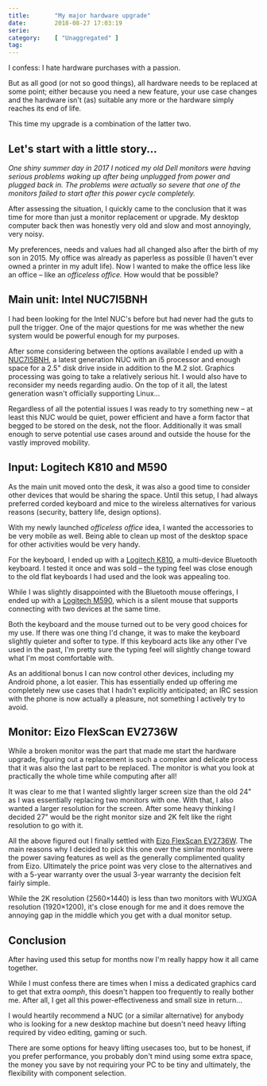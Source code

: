 ```yaml
---
title:       "My major hardware upgrade"
date:        2018-08-27 17:03:19
serie:       
category:    [ "Unaggregated" ]
tag:         
---
```


I confess: I hate hardware purchases with a passion.

But as all good (or not so good things), all hardware needs to be replaced at some point; either because you need a new feature, your use case changes and the hardware isn't (as) suitable any more or the hardware simply reaches its end of life.

This time my upgrade is a combination of the latter two.

Let's start with a little story...
----------------------------------

*One shiny summer day in 2017 I noticed my old Dell monitors were having serious problems waking up after being unplugged from power and plugged back in. The problems were actually so severe that one of the monitors failed to start after this power cycle completely.*

After assessing the situation, I quickly came to the conclusion that it was time for more than just a monitor replacement or upgrade. My desktop computer back then was honestly very old and slow and most annoyingly, very noisy.

My preferences, needs and values had all changed also after the birth of my son in 2015. My office was already as paperless as possible (I haven't ever owned a printer in my adult life). Now I wanted to make the office less like an office – like an *officeless office.* How would that be possible?

Main unit: Intel NUC7I5BNH
--------------------------

I had been looking for the Intel NUC's before but had never had the guts to pull the trigger. One of the major questions for me was whether the new system would be powerful enough for my purposes.

After some considering between the options available I ended up with a [NUC7I5BNH](https://www.intel.com/content/www/us/en/products/boards-kits/nuc/kits/nuc7i5bnh.html), a latest generation NUC with an i5 processor and enough space for a 2.5" disk drive inside in addition to the M.2 slot. Graphics processing was going to take a relatively serious hit. I would also have to reconsider my needs regarding audio. On the top of it all, the latest generation wasn't officially supporting Linux...

Regardless of all the potential issues I was ready to try something new – at least this NUC would be quiet, power efficient and have a form factor that begged to be stored on the desk, not the floor. Additionally it was small enough to serve potential use cases around and outside the house for the vastly improved mobility.

Input: Logitech K810 and M590
-----------------------------

As the main unit moved onto the desk, it was also a good time to consider other devices that would be sharing the space. Until this setup, I had always preferred corded keyboard and mice to the wireless alternatives for various reasons (security, battery life, design options).

With my newly launched *officeless office* idea, I wanted the accessories to be very mobile as well. Being able to clean up most of the desktop space for other activities would be very handy.

For the keyboard, I ended up with a [Logitech K810](https://www.logitech.com/en-us/product/bluetooth-illuminated-keyboard-k810), a multi-device Bluetooth keyboard. I tested it once and was sold – the typing feel was close enough to the old flat keyboards I had used and the look was appealing too.

While I was slightly disappointed with the Bluetooth mouse offerings, I ended up with a [Logitech M590](https://www.logitech.com/en-us/product/m590-silent-wireless-mouse), which is a silent mouse that supports connecting with two devices at the same time.

Both the keyboard and the mouse turned out to be very good choices for my use. If there was one thing I'd change, it was to make the keyboard slightly quieter and softer to type. If this keyboard acts like any other I've used in the past, I'm pretty sure the typing feel will slightly change toward what I'm most comfortable with.

As an additional bonus I can now control other devices, including my Android phone, a lot easier. This has essentially ended up offering me completely new use cases that I hadn't explicitly anticipated; an IRC session with the phone is now actually a pleasure, not something I actively try to avoid.

Monitor: Eizo FlexScan EV2736W
------------------------------

While a broken monitor was the part that made me start the hardware upgrade, figuring out a replacement is such a complex and delicate process that it was also the last part to be replaced. The monitor is what you look at practically the whole time while computing after all!

It was clear to me that I wanted slightly larger screen size than the old 24" as I was essentially replacing two monitors with one. With that, I also wanted a larger resolution for the screen. After some heavy thinking I decided 27" would be the right monitor size and 2K felt like the right resolution to go with it.

All the above figured out I finally settled with [Eizo FlexScan EV2736W](http://www.eizo.com/products/flexscan/ev2736w/). The main reasons why I decided to pick this one over the similar monitors were the power saving features as well as the generally complimented quality from Eizo. Ultimately the price point was very close to the alternatives and with a 5-year warranty over the usual 3-year warranty the decision felt fairly simple.

While the 2K resolution (2560×1440) is less than two monitors with WUXGA resolution (1920×1200), it's close enough for me and it does remove the annoying gap in the middle which you get with a dual monitor setup.

Conclusion
----------

After having used this setup for months now I'm really happy how it all came together.

While I must confess there are times when I miss a dedicated graphics card to get that extra *oomph*, this doesn't happen too frequently to really bother me. After all, I get all this power-effectiveness and small size in return...

I would heartily recommend a NUC (or a similar alternative) for anybody who is looking for a new desktop machine but doesn't need heavy lifting required by video editing, gaming or such.

There are some options for heavy lifting usecases too, but to be honest, if you prefer performance, you probably don't mind using some extra space, the money you save by not requiring your PC to be tiny and ultimately, the flexibility with component selection.
